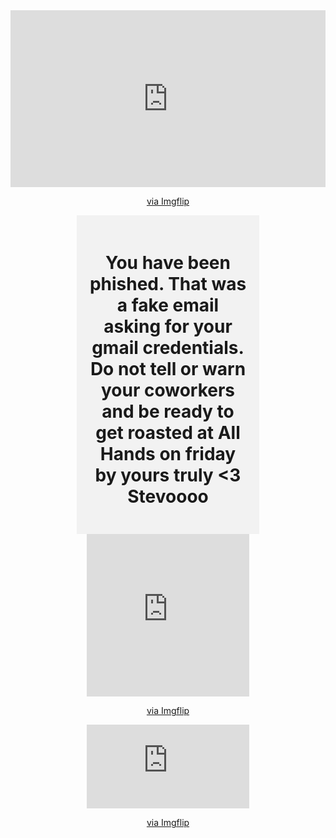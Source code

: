 <html>
  <head>
    <title>Gotcha Boiiiiiiiiiii</title>
  </head>
  <body>
    <center>
    <div style="text-align:center;">
        <div style="width:800px;max-width:100%;">
            <div style="height:0;padding-bottom:56.11%;position:relative;">
                <iframe width="800" height="450" style="position:absolute;top:0;left:0;width:100%;height:100%;" frameBorder="0" src="https://imgflip.com/embed/78icei"></iframe>
            </div>
        <p><a href="https://imgflip.com/gif/78icei">via Imgflip</a></p>
        </div>
    </div>
    </center>
    <center>
    <div style="background-color: #f2f2f2; padding: 20px; width: 50%;">
    <h2 style="font-size: 2em;">You have been phished. That was a fake email asking for your gmail credentials. Do not tell or warn your coworkers and be ready to get roasted at All Hands on friday by yours truly <3 Stevoooo</h2>
    </div>
    </center>
    <center>
    <div style="width:260px;max-width:100%;"><div style="height:0;padding-bottom:100%;position:relative;"><iframe width="260" height="260" style="position:absolute;top:0;left:0;width:100%;height:100%;" frameBorder="0" src="https://imgflip.com/embed/78igfq"></iframe></div><p><a href="https://imgflip.com/gif/78igfq">via Imgflip</a></p></div>
</center>
<center>
<div style="width:260px;max-width:100%;"><div style="height:0;padding-bottom:51.54%;position:relative;"><iframe width="260" height="134" style="position:absolute;top:0;left:0;width:100%;height:100%;" frameBorder="0" src="https://imgflip.com/embed/78ih1u"></iframe></div><p><a href="https://imgflip.com/gif/78ih1u">via Imgflip</a></p></div>
</center>
  </body>
</html>
